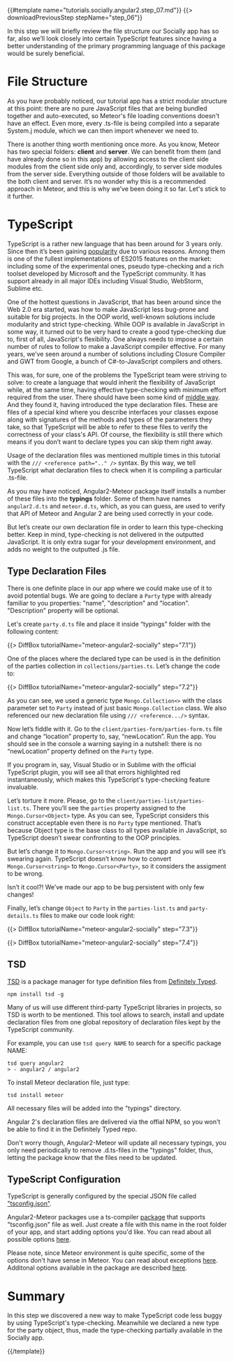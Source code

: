 {{#template name="tutorials.socially.angular2.step_07.md"}}
{{> downloadPreviousStep stepName="step_06"}}  

In this step we will briefly review the file structure our Socially app has so far,
also we’ll look closely into certain TypeScript features since having a better understanding of the primary programming language of this package would be surely beneficial.

# File Structure

As you have probably noticed, our tutorial app has a strict modular structure at this point:
there are no pure JavaScript files that are being bundled together and auto-executed, so Meteor's file loading conventions doesn't have an effect.
Even more, every .ts-file is being compiled into a separate System.j module, which we can then import whenever we need to.

There is another thing worth mentioning once more. As you know, Meteor has two special folders: **client** and **server**.
We can benefit from them (and have already done so in this app) by allowing access to the client side modules from the client side only and, accordingly, to server side modules from the server side.
Everything outside of those folders will be available to the both client and server.
It’s no wonder why this is a recommended approach in Meteor, and this is why we’ve been doing it so far.
Let's stick to it further.

# TypeScript

TypeScript is a rather new language that has been around for 3 years only.
Since then it’s been gaining [popularity](https://www.google.com/trends/explore#q=%2Fm%2F0n50hxv) due to various reasons. Among them is one of the fullest implementations of ES2015 features
on the market: including some of the experimental ones, pseudo type-checking and a rich toolset developed by Microsoft and the TypeScript community.
It has support already in all major IDEs including Visual Studio, WebStorm, Sublime etc.

One of the hottest questions in JavaScript, that has been around since the Web 2.0 era started, was how to make JavaScript less bug-prone and
suitable for big projects. In the OOP world, well-known solutions include modularity and strict type-checking. While OOP is available in JavaScript in some way,
it turned out to be very hard to create a good type-checking due to, first of all, JavaScript's flexibility. One always needs to impose a certain number of rules to
follow to make a JavaScript compiler effective. For many years, we’ve seen around a number of solutions including Closure Compiler and GWT from Google, a bunch of C#-to-JavaScript compilers and others.

This was, for sure, one of the problems the TypeScript team were striving to solve: to create a language that would inherit the flexibility of JavaScript while, at the same time, having effective type-checking with minimum effort required from the user. There should have been some kind of [middle way](https://en.wikipedia.org/wiki/Middle_Way).
And they found it, having introduced the type declaration files. These are files of a special kind where you describe interfaces your classes expose along with signatures of the methods and types of the parameters they take, so that TypeScript will be able to refer to these files to verify the correctness of your class's API.
Of course, the flexibility is still there which means if you don’t want to declare types you can skip them right away.

Usage of the declaration files was mentioned multiple times in this tutorial with the `/// <reference path=".." />` syntax. By this way, we tell TypeScript what declaration files to check when it is compiling a particular .ts-file.

As you may have noticed, Angular2-Meteor package itself installs a number of these files into the **typings** folder.
Some of them have names `angular2.d.ts` and `meteor.d.ts`, which, as you can guess, are used to verify that API of Meteor and Angular 2 are being used correctly in your code.

But let’s create our own declaration file in order to learn this type-checking better.
Keep in mind, type-checking is not delivered in the outputted JavaScript. It is only extra sugar for your development environment, and adds no weight to the outputted .js file.

## Type Declaration Files

There is one definite place in our app where we could make use of it to avoid potential bugs.
We are going to declare a `Party` type with already familiar to you properties: "name", "description" and "location". "Description" property will be optional.

Let's create `party.d.ts` file and place it inside “typings” folder with the following content:

{{> DiffBox tutorialName="meteor-angular2-socially" step="7.1"}}

One of the places where the declared type can be used is in the definition of the parties collection in `collections/parties.ts`.
Let’s change the code to:

{{> DiffBox tutorialName="meteor-angular2-socially" step="7.2"}}

As you can see, we used a generic type `Mongo.Collection<>` with the class parameter set to `Party` instead of just basic
`Mongo.Collection` class. We also referenced our new declaration file using `/// <reference.../>` syntax.

Now let’s fiddle with it. Go to the `client/parties-form/parties-form.ts` file and change “location” property to, say,
“newLocation”. Run the app. You should see in the console a warning saying in a nutshell: there is no “newLocation” property defined on the `Party` type.

If you program in, say, Visual Studio or in Sublime with the official TypeScript plugin,
you will see all that errors highlighted red instantaneously, which makes this TypeScript's type-checking feature invaluable.

Let’s torture it more. Please, go to the `client/parties-list/parties-list.ts`.
There you’ll see the `parties` property assigned to the `Mongo.Cursor<Object>` type. As you can see, TypeScript considers this construct acceptable even there is no `Party` type mentioned. That’s because Object type is the base class to all types available in JavaScript, so TypeScript doesn’t swear confronting to the OOP principles.

But let’s change it to `Mongo.Cursor<string>`. Run the app and you will see it’s swearing again.
TypeScript doesn’t know how to convert `Mongo.Cursor<string>` to `Mongo.Cursor<Party>`, so it considers the assigment to be wrong.

Isn’t it cool?! We’ve made our app to be bug persistent with only few changes!

Finally, let’s change `Object` to `Party` in the `parties-list.ts` and `party-details.ts` files to make our code look right:

{{> DiffBox tutorialName="meteor-angular2-socially" step="7.3"}}

{{> DiffBox tutorialName="meteor-angular2-socially" step="7.4"}}

## TSD

[TSD](https://github.com/DefinitelyTyped/tsd) is a package manager for type definition files from [Definitely Typed](http://definitelytyped.org/).

    npm install tsd -g

Many of us will use different third-party TypeScript libraries in projects, so
TSD is worth to be mentioned. This tool allows to search, install and update
declaration files from one global repository of declaration files kept by the TypeScript community.

For example, you can use `tsd query NAME` to search for a specific package NAME:

    tsd query angular2
    > - angular2 / angular2

To install Meteor declaration file, just type:

    tsd install meteor

All necessary files will be added into the "typings" directory.

Angular 2's declaration files are delivered via the offial NPM, so 
you won't be able to find it in the Definitely Typed repo.

Don't worry though, Angular2-Meteor will update all necessary typings, you only need periodically
to remove .d.ts-files in the "typings" folder, thus, letting the package know that
the files need to be updated.

## TypeScript Configuration

TypeScript is generally configured by the special JSON file called ["tsconfig.json"](https://github.com/Microsoft/typescript/wiki/tsconfig.json).

Angular2-Meteor packages use a ts-compiler [package](https://github.com/barbatus/ts-compilers) that supports "tsconfig.json" file as well.
Just create a file with this name in the root folder of your app, and start adding options you'd like.
You can read about all possible options [here](https://github.com/Microsoft/TypeScript/wiki/Compiler-Options).

Please note, since Meteor environment is quite specific, some of the options don't have sense in Meteor.
You can read about exceptions [here](https://github.com/barbatus/typescript#compiler-options).
Additonal options available in the package are described [here](https://github.com/barbatus/ts-compilers#typescript-config).

# Summary

In this step we discovered a new way to make TypeScript code less buggy by using TypeScript's type-checking.
Meanwhile we declared a new type for the party object, thus, made the type-checking partially available in the Socially app.
  
{{/template}}
